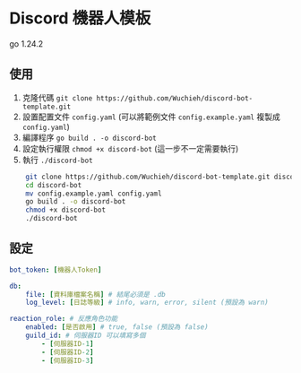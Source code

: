 # Discord 機器人模板

go 1.24.2

## 使用

1. 克隆代碼 `git clone https://github.com/Wuchieh/discord-bot-template.git`
2. 設置配置文件 `config.yaml` (可以將範例文件 `config.example.yaml` 複製成 `config.yaml`)
3. 編譯程序 `go build . -o discord-bot`
4. 設定執行權限 `chmod +x discord-bot` (這一步不一定需要執行)
5. 執行 `./discord-bot`

```bash  
    git clone https://github.com/Wuchieh/discord-bot-template.git discord-bot
    cd discord-bot
    mv config.example.yaml config.yaml
    go build . -o discord-bot
    chmod +x discord-bot
    ./discord-bot
```

## 設定
```yaml
bot_token: [機器人Token]

db:
    file: [資料庫檔案名稱] # 結尾必須是 .db
    log_level: [日誌等級] # info, warn, error, silent (預設為 warn)

reaction_role: # 反應角色功能
    enabled: [是否啟用] # true, false (預設為 false)
    guild_id: # 伺服器ID 可以填寫多個
        - [伺服器ID-1]
        - [伺服器ID-2]
        - [伺服器ID-3]
```